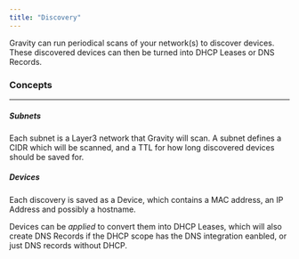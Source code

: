 ```yaml
---
title: "Discovery"
---
```


Gravity can run periodical scans of your network(s) to discover devices. These discovered devices can then be turned into DHCP Leases or DNS Records.

### Concepts

---

##### Subnets

Each subnet is a Layer3 network that Gravity will scan. A subnet defines a CIDR which will be scanned, and a TTL for how long discovered devices should be saved for.

##### Devices

Each discovery is saved as a Device, which contains a MAC address, an IP Address and possibly a hostname.

Devices can be _applied_ to convert them into DHCP Leases, which will also create DNS Records if the DHCP scope has the DNS integration eanbled, or just DNS records without DHCP.
